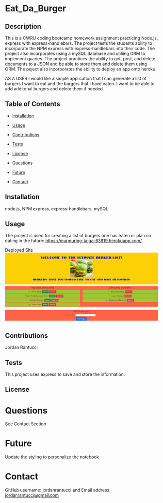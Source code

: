 # Eat_Da_Burger
## Description 

This is a CWRU coding bootcamp homework assignment practicing Node.js, express with express-handlebars.  The project tests the students ability to incorporate the NPM express with express-handlebars into their code.  The project also incorporates using a mySQL database and utiliing ORM to implement quaries.  The project practices the ability to get, post, and delete documents to a JSON and be able to store them and delete them using ORM.  The poject also incorporates the ability to deploy an app onto heroku.

AS A USER I would like a simple application that I can generate a list of burgers I want to eat and the burgers that I have eaten.  I want to be able to add additonal burgers and delete them if needed.



## Table of Contents

* [Installation](#installation)

* [Usage](#usage)

* [Contributions](#contributions)

* [Tests](#tests)

* [License](#license)

* [Questions](#questions)

* [Future](#future)

* [Contact](#contact)

## Installation
node.js, NPM express, express-handlebars, mySQL

## Usage
The project is used for creating a list of burgers one has eaten or plan on eating in the future: https://murmuring-taiga-63819.herokuapp.com/ 


Deployed Site
![Alt Text](public/assets/image/deployed_example.jpg)





## Contributions
Jordan Rantucci

## Tests
This project uses express to save and store the information.

## License 
 

# Questions
See Contact Section

# Future
Update the styling to personalize the notebook

# Contact

GitHub username: jordanrantucci and Email address: jordanrantucci@gmail.com
